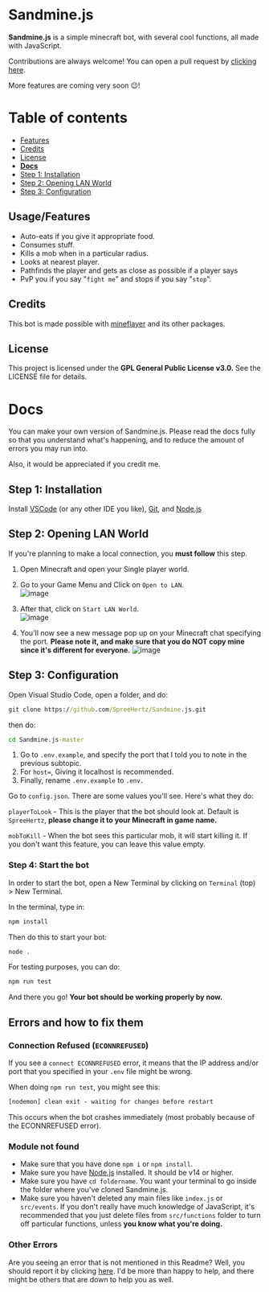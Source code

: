 # Sandmine.js

**Sandmine.js** is a simple minecraft bot, with several cool functions, all made with JavaScript. 

Contributions are always welcome! You can open a pull request by [clicking here](https://github.com/spreehertz/sandmine.js/pulls). <br>

More features are coming very soon 😉!

# Table of contents

* [Features](#features)
* [Credits](#credits) 
* [License](#license) 
* **[Docs](#docs)**
* [Step 1: Installation](#step-1-installation)
* [Step 2: Opening LAN World](#step-2-opening-lan-world)
* [Step 3: Configuration](#step-3-configuration)


## Usage/Features

* Auto-eats if you give it appropriate food.
* Consumes stuff.
* Kills a mob when in a particular radius.
* Looks at nearest player.
* Pathfinds the player and gets as close as possible if a player says
* PvP you if you say "`fight me`" and stops if you say "`stop`".

## Credits
This bot is made possible with [mineflayer](https://github.com/prismarinejs/mineflayer) and its other packages.


## License
This project is licensed under the **GPL General Public License v3.0.** See the LICENSE file for details.

# Docs
You can make your own version of Sandmine.js. Please read the docs fully so that you understand what's happening, and to reduce the amount of errors you may run into.

Also, it would be appreciated if you credit me.

## Step 1: Installation
Install [VSCode](https://code.visualstudio.com/download) (or any other IDE you like), [Git](https://git-scm.com/download/), and [Node.js](https://nodejs.org)

## Step 2: Opening LAN World

If you're planning to make a local connection, you **must follow** this step.

1. Open Minecraft and open your Single player world.

2. Go to your Game Menu and Click on `Open to LAN`. <br>
![image](https://user-images.githubusercontent.com/48062454/139525364-e271a2e6-830d-4dba-9153-6d8a62ee92c1.png)

3. After that, click on `Start LAN World`. <br>
![image](https://user-images.githubusercontent.com/48062454/139525379-a046e04e-0ec5-4b67-9003-9091f306ae78.png)

4. You'll now see a new message pop up on your Minecraft chat specifying the port. **Please note it, and make sure that you do NOT copy mine since it's different for everyone.**
![image](https://user-images.githubusercontent.com/48062454/139525397-51c01aca-d1c1-4bc0-9509-4c76e99b0ae9.png)

  
## Step 3: Configuration
Open Visual Studio Code, open a folder, and do:

```cmd
git clone https://github.com/SpreeHertz/Sandmine.js.git
```

then do:
```cmd
cd Sandmine.js-master
```


1. Go to `.env.example`, and specify the port that I told you to note in the previous subtopic.
2. For `host=`, Giving it localhost is recommended.
2. Finally, rename `.env.example` to `.env.`

Go to `config.json`. There are some values you'll see. Here's what they do:

`playerToLook` - This is the player that the bot should look at. Default is `SpreeHertz`, **please change it to your Minecraft in game name.**

`mobToKill` - When the bot sees this particular mob, it will start killing it. If you don't want this feature, you can leave this value empty.

### Step 4: Start the bot 

In order to start the bot, open a New Terminal by clicking on `Terminal` (top) > New Terminal. 

In the terminal, type in:

```cmd
npm install
```

Then do this to start your bot:
 
```cmd
node .
```

For testing purposes, you can do:
```cmd
npm run test
```

And there you go! **Your bot should be working properly by now.**

## Errors and how to fix them

### Connection Refused (`ECONNREFUSED`)

If you see a `connect ECONNREFUSED` error, it means that the IP address and/or port that you specified in your `.env` file might be wrong.

When doing `npm run test`, you might see this:
```cmd
[nodemon] clean exit - waiting for changes before restart
```
This occurs when the bot crashes immediately (most probably because of the ECONNREFUSED error).

### Module not found

 * Make sure that you have done `npm i` or `npm install`. 
 * Make sure you have [Node.js](https://nodejs.org) installed. It should be v14 or higher.
 * Make sure you have `cd foldername`. You want your terminal to go inside the folder where you've cloned Sandmine.js.
 * Make sure you haven't deleted any main files like `index.js` or `src/events`. If you don't really have much knowledge of JavaScript, it's recommended that you just delete files from `src/functions` folder to turn off particular functions, unless **you know what you're doing.**

### Other Errors

Are you seeing an error that is not mentioned in this Readme? Well, you should report it by clicking [here](https://github.com/sandmine.js/issues/new). I'd be more than happy to help, and there might be others that are down to help you as well.